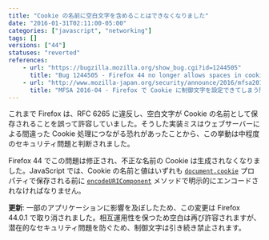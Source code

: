 ```yaml
---
title: "Cookie の名前に空白文字を含めることはできなくなりました"
date: "2016-01-31T02:11:00-05:00"
categories: ["javascript", "networking"]
tags: []
versions: ["44"]
statuses: "reverted"
references:
    - url: "https://bugzilla.mozilla.org/show_bug.cgi?id=1244505"
      title: "Bug 1244505 - Firefox 44 no longer allows spaces in cookie names, breaking some apps"
    - url: "http://www.mozilla-japan.org/security/announce/2016/mfsa2016-04.html"
      title: "MFSA 2016-04 - Firefox で Cookie に制御文字を設定できてしまう問題"
---
```

これまで Firefox は、RFC 6265 に違反し、空白文字が Cookie の名前として保存されることを誤って許容していました。そうした実装ミスはウェブサーバーによる間違った Cookie 処理につながる恐れがあったことから、この挙動は中程度のセキュリティ問題と判断されました。

Firefox 44 でこの問題は修正され、不正な名前の Cookie は生成されなくなりました。JavaScript では、Cookie の名前と値はいずれも [`document.cookie`](https://developer.mozilla.org/docs/Web/API/Document/cookie) プロパティで保存される前に [`encodeURIComponent`](https://developer.mozilla.org/docs/Web/JavaScript/Reference/Global_Objects/encodeURIComponent) メソッドで明示的にエンコードされなければなりません。

**更新**: 一部のアプリケーションに影響を及ぼしたため、この変更は Firefox 44.0.1 で取り消されました。相互運用性を保つため空白は再び許容されますが、潜在的なセキュリティ問題を防ぐため、制御文字は引き続き禁止されます。
